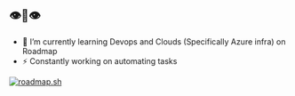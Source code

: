 ##  👁👄👁
- 🌱 I’m currently learning Devops and Clouds (Specifically Azure infra) on Roadmap
- ⚡ Constantly working on automating tasks

<a href="https://roadmap.sh">
  <img src="https://roadmap.sh/card/tall/66f993bac45e253cb055d589?variant=dark" alt="roadmap.sh"/>
</a>


<!--
- 🔭 I’m currently working on Web Scraping, 
- 👯 I’m looking to collaborate on ...
- 🤔 I’m looking for help with ...
- 💬 Ask me about ...
- 📫 How to reach me: ...
- 😄 Pronouns: ...
- ⚡ Fun fact: ...
-->
